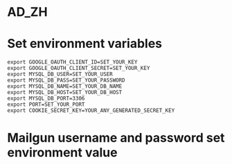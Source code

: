 # AD_ZH

# Set environment variables

```
export GOOGLE_OAUTH_CLIENT_ID=SET_YOUR_KEY
export GOOGLE_OAUTH_CLIENT_SECRET=SET_YOUR_KEY
export MYSQL_DB_USER=SET_YOUR_USER
export MYSQL_DB_PASS=SET_YOUR_PASSWORD
export MYSQL_DB_NAME=SET_YOUR_DB_NAME
export MYSQL_DB_HOST=SET_YOUR_DB_HOST
export MYSQL_DB_PORT=3306
export PORT=SET_YOUR_PORT
export COOKIE_SECRET_KEY=YOUR_ANY_GENERATED_SECRET_KEY
```

# Mailgun username and password set environment value

```

```